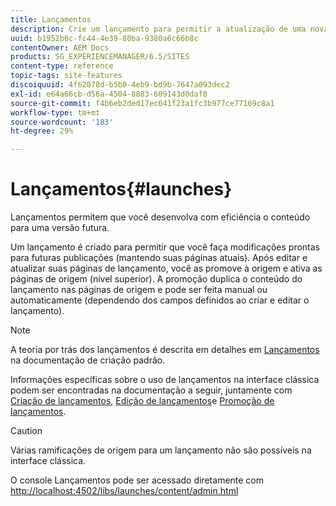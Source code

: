 ```yaml
---
title: Lançamentos
description: Crie um lançamento para permitir a atualização de uma nova versão das páginas da Web existentes para ativação futura. Ao criar a inicialização, especifique um título e a página de origem.
uuid: b1952b6c-fc44-4e39-80ba-9380a6c66b8c
contentOwner: AEM Docs
products: SG_EXPERIENCEMANAGER/6.5/SITES
content-type: reference
topic-tags: site-features
discoiquuid: 4f62078d-b5b0-4eb9-bd9b-7647a093dec2
exl-id: e64a66cb-d56a-4504-8883-609143d0daf8
source-git-commit: f4b6eb2ded17ec641f23a1fc3b977ce77169c8a1
workflow-type: tm+mt
source-wordcount: '183'
ht-degree: 29%

---
```


# Lançamentos{#launches}

Lançamentos permitem que você desenvolva com eficiência o conteúdo para uma versão futura.

Um lançamento é criado para permitir que você faça modificações prontas para futuras publicações (mantendo suas páginas atuais). Após editar e atualizar suas páginas de lançamento, você as promove à origem e ativa as páginas de origem (nível superior). A promoção duplica o conteúdo do lançamento nas páginas de origem e pode ser feita manual ou automaticamente (dependendo dos campos definidos ao criar e editar o lançamento).

>[!NOTE]
>
>A teoria por trás dos lançamentos é descrita em detalhes em [Lançamentos](/help/sites-authoring/launches.md) na documentação de criação padrão.
>
>Informações específicas sobre o uso de lançamentos na interface clássica podem ser encontradas na documentação a seguir, juntamente com [Criação de lançamentos](/help/sites-classic-ui-authoring/classic-launches-creating.md), [Edição de lançamentos](/help/sites-classic-ui-authoring/classic-launches-editing.md)e [Promoção de lançamentos](/help/sites-classic-ui-authoring/classic-launches-promoting.md).

>[!CAUTION]
>
>Várias ramificações de origem para um lançamento não são possíveis na interface clássica.

O console Lançamentos pode ser acessado diretamente com [http://localhost:4502/libs/launches/content/admin.html](http://localhost:4502/libs/launches/content/admin.html)
